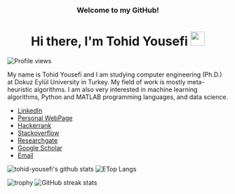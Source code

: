 
<!-- HEADER -->
<h3 align="center">
     <br>Welcome to my GitHub!
</h3>

<h1 align="center">Hi there, I'm Tohid Yousefi </a> <img src="https://user-images.githubusercontent.com/64318469/176737130-33ef105d-385a-43e4-a68e-33ac3f19ab12.gif" height="32" /></h1>

![Profile views](https://gpvc.arturio.dev/tohid-yousefi)

My name is Tohid Yousefi and I am studying computer engineering (Ph.D.) at Dokuz Eylül University in Turkey. My field of work is mostly meta-heuristic algorithms. I am also very interested in machine learning algorithms, Python and MATLAB programming languages, and data science.


- [LinkedIn](https://www.linkedin.com/in/tohid-yousefi/)
- [Personal WebPage](http://tohid.com.tr)
- [Hackerrank](https://www.hackerrank.com/tohid_yousefi?hr_r=1)
- [Stackoverflow](https://stackoverflow.com/users/20004533/tohid-yousefi)
- [Researchgate](https://www.researchgate.net/profile/Tohid-Yousefi)
- [Google Scholar](https://scholar.google.com/citations?user=hAmnIfgAAAAJ&hl=en&oi=ao)
- [Email](mailto:tohid.yousefi@hotmail.com)

<p float="center">
  <img  src="https://github-readme-stats.vercel.app/api?username=tohid-yousefi&show_icons=true" alt="tohid-yousefi's github stats" />
  <img  src="https://github-readme-stats.vercel.app/api/top-langs/?username=tohid-yousefi&layout=compact&hide=html,css" alt="ETop Langs" />
</p>

![trophy](https://github-profile-trophy.vercel.app/?username=tohid-yousefi)
![GitHub streak stats](https://github-readme-streak-stats.herokuapp.com/?user=tohid-yousefi)  
